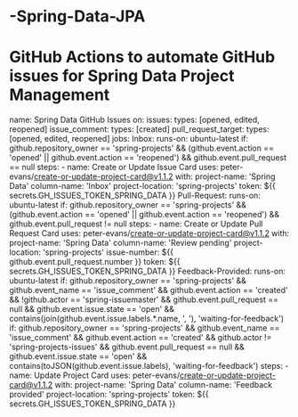 # -Spring-Data-JPA

# GitHub Actions to automate GitHub issues for Spring Data Project Management
name: Spring Data GitHub Issues
on:
  issues:
    types: [opened, edited, reopened]
  issue_comment:
    types: [created]
  pull_request_target:
    types: [opened, edited, reopened]
jobs:
  Inbox:
    runs-on: ubuntu-latest
    if: github.repository_owner == 'spring-projects' && (github.event.action == 'opened' || github.event.action == 'reopened') && github.event.pull_request == null
    steps:
      - name: Create or Update Issue Card
        uses: peter-evans/create-or-update-project-card@v1.1.2
        with:
          project-name: 'Spring Data'
          column-name: 'Inbox'
          project-location: 'spring-projects'
          token: ${{ secrets.GH_ISSUES_TOKEN_SPRING_DATA }}
  Pull-Request:
    runs-on: ubuntu-latest
    if: github.repository_owner == 'spring-projects' && (github.event.action == 'opened' || github.event.action == 'reopened') && github.event.pull_request != null
    steps:
      - name: Create or Update Pull Request Card
        uses: peter-evans/create-or-update-project-card@v1.1.2
        with:
          project-name: 'Spring Data'
          column-name: 'Review pending'
          project-location: 'spring-projects'
          issue-number: ${{ github.event.pull_request.number }}
          token: ${{ secrets.GH_ISSUES_TOKEN_SPRING_DATA }}
  Feedback-Provided:
    runs-on: ubuntu-latest
    if: github.repository_owner == 'spring-projects' && github.event_name == 'issue_comment' && github.event.action == 'created' && !github.actor == 'spring-issuemaster' && github.event.pull_request == null && github.event.issue.state == 'open' && contains(join(github.event.issue.labels.*.name, ', '), 'waiting-for-feedback')
    if: github.repository_owner == 'spring-projects' && github.event_name == 'issue_comment' && github.event.action == 'created' && github.actor != 'spring-projects-issues' && github.event.pull_request == null && github.event.issue.state == 'open' && contains(toJSON(github.event.issue.labels), 'waiting-for-feedback')
    steps:
      - name: Update Project Card
        uses: peter-evans/create-or-update-project-card@v1.1.2
        with:
          project-name: 'Spring Data'
          column-name: 'Feedback provided'
          project-location: 'spring-projects'
          token: ${{ secrets.GH_ISSUES_TOKEN_SPRING_DATA }}
